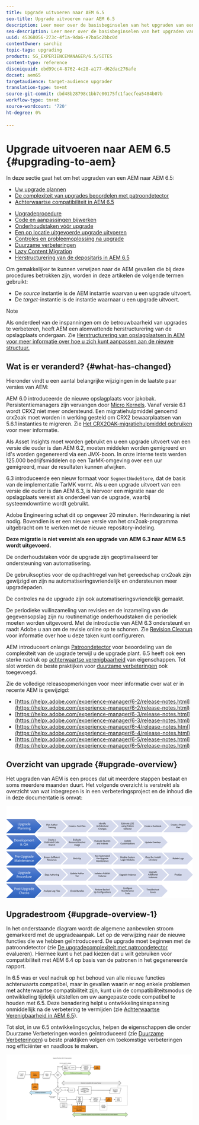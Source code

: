 ```yaml
---
title: Upgrade uitvoeren naar AEM 6.5
seo-title: Upgrade uitvoeren naar AEM 6.5
description: Leer meer over de basisbeginselen van het upgraden van een oudere AEM naar AEM 6.5.
seo-description: Leer meer over de basisbeginselen van het upgraden van een oudere AEM naar AEM 6.5.
uuid: 45368056-273c-4f1a-9da6-e7ba5c2bbc0d
contentOwner: sarchiz
topic-tags: upgrading
products: SG_EXPERIENCEMANAGER/6.5/SITES
content-type: reference
discoiquuid: ebd99cc4-8762-4c28-a177-d62dac276afe
docset: aem65
targetaudience: target-audience upgrader
translation-type: tm+mt
source-git-commit: cbd48b28798c1bb7c00175fc1faecfea5484b07b
workflow-type: tm+mt
source-wordcount: '720'
ht-degree: 0%

---
```



# Upgrade uitvoeren naar AEM 6.5 {#upgrading-to-aem}

In deze sectie gaat het om het upgraden van een AEM naar AEM 6.5:

* [Uw upgrade plannen](/help/sites-deploying/upgrade-planning.md)
* [De complexiteit van upgrades beoordelen met patroondetector](/help/sites-deploying/pattern-detector.md)
* [Achterwaartse compatibiliteit in AEM 6.5](/help/sites-deploying/backward-compatibility.md)

<!--* [Using Offline Reindexing To Reduce Downtime During an Upgrade](/help/sites-deploying/upgrade-offline-reindexing.md)-->
* [Upgradeprocedure](/help/sites-deploying/upgrade-procedure.md)
* [Code en aanpassingen bijwerken](/help/sites-deploying/upgrading-code-and-customizations.md)
* [Onderhoudstaken vóór upgrade](/help/sites-deploying/pre-upgrade-maintenance-tasks.md)
* [Een op locatie uitgevoerde upgrade uitvoeren](/help/sites-deploying/in-place-upgrade.md)
* [Controles en probleemoplossing na upgrade](/help/sites-deploying/post-upgrade-checks-and-troubleshooting.md)
* [Duurzame verbeteringen](/help/sites-deploying/sustainable-upgrades.md)
* [Lazy Content Migration](/help/sites-deploying/lazy-content-migration.md)
* [Herstructurering van de depositaris in AEM 6.5](/help/sites-deploying/repository-restructuring.md)

Om gemakkelijker te kunnen verwijzen naar de AEM gevallen die bij deze procedures betrokken zijn, worden in deze artikelen de volgende termen gebruikt:

* De *source* instantie is de AEM instantie waarvan u een upgrade uitvoert.
* De *target*-instantie is de instantie waarnaar u een upgrade uitvoert.

>[!NOTE]
>
>Als onderdeel van de inspanningen om de betrouwbaarheid van upgrades te verbeteren, heeft AEM een alomvattende herstructurering van de opslagplaats ondergaan. Zie [Herstructurering van opslagplaatsen in AEM voor meer informatie over hoe u zich kunt aanpassen aan de nieuwe structuur.](/help/sites-deploying/repository-restructuring.md)

## Wat is er veranderd? {#what-has-changed}

Hieronder vindt u een aantal belangrijke wijzigingen in de laatste paar versies van AEM:

AEM 6.0 introduceerde de nieuwe opslagplaats voor jakobak. Persistentiemanagers zijn vervangen door [Micro Kernels](/help/sites-deploying/platform.md#contentbody_title_4). Vanaf versie 6.1 wordt CRX2 niet meer ondersteund. Een migratiehulpmiddel genoemd crx2oak moet worden in werking gesteld om CRX2 bewaarplaatsen van 5.6.1 instanties te migreren. Zie [Het CRX2OAK-migratiehulpmiddel gebruiken](/help/sites-deploying/using-crx2oak.md) voor meer informatie.

Als Asset Insights moet worden gebruikt en u een upgrade uitvoert van een versie die ouder is dan AEM 6.2, moeten middelen worden gemigreerd en id&#39;s worden gegenereerd via een JMX-boon. In onze interne tests werden 125.000 bedrijfsmiddelen op een TarMK-omgeving over een uur gemigreerd, maar de resultaten kunnen afwijken.

6.3 introduceerde een nieuw formaat voor `SegmentNodeStore`, dat de basis van de implementatie TarMK vormt. Als u een upgrade uitvoert van een versie die ouder is dan AEM 6.3, is hiervoor een migratie naar de opslagplaats vereist als onderdeel van de upgrade, waarbij systeemdowntime wordt gebruikt.

Adobe Engineering schat dit op ongeveer 20 minuten. Herindexering is niet nodig. Bovendien is er een nieuwe versie van het crx2oak-programma uitgebracht om te werken met de nieuwe repository-indeling.

**Deze migratie is niet vereist als een upgrade van AEM 6.3 naar AEM 6.5 wordt uitgevoerd.**

De onderhoudstaken vóór de upgrade zijn geoptimaliseerd ter ondersteuning van automatisering.

De gebruiksopties voor de opdrachtregel van het gereedschap crx2oak zijn gewijzigd en zijn nu automatiseringsvriendelijk en ondersteunen meer upgradepaden.

De controles na de upgrade zijn ook automatiseringsvriendelijk gemaakt.

De periodieke vuilinzameling van revisies en de inzameling van de gegevensopslag zijn nu routinematige onderhoudstaken die periodiek moeten worden uitgevoerd. Met de introductie van AEM 6.3 ondersteunt en raadt Adobe u aan om de revisie online op te schonen. Zie [Revision Cleanup](/help/sites-deploying/revision-cleanup.md) voor informatie over hoe u deze taken kunt configureren.

AEM introduceert onlangs [Patroondetector](/help/sites-deploying/pattern-detector.md) voor beoordeling van de complexiteit van de upgrade terwijl u de upgrade plant. 6.5 heeft ook een sterke nadruk op [achterwaartse verenigbaarheid](/help/sites-deploying/backward-compatibility.md) van eigenschappen. Tot slot worden de beste praktijken voor [duurzame verbeteringen](/help/sites-deploying/sustainable-upgrades.md) ook toegevoegd.

Zie de volledige releaseopmerkingen voor meer informatie over wat er in recente AEM is gewijzigd:

* [https://helpx.adobe.com/experience-manager/6-2/release-notes.html](https://helpx.adobe.com/experience-manager/6-2/release-notes.html)
* [https://helpx.adobe.com/experience-manager/6-3/release-notes.html](https://helpx.adobe.com/experience-manager/6-3/release-notes.html)
* [https://helpx.adobe.com/experience-manager/6-4/release-notes.html](https://helpx.adobe.com/experience-manager/6-4/release-notes.html)
* [https://helpx.adobe.com/experience-manager/6-5/release-notes.html](https://helpx.adobe.com/experience-manager/6-5/release-notes.html)

## Overzicht van upgrade {#upgrade-overview}

Het upgraden van AEM is een proces dat uit meerdere stappen bestaat en soms meerdere maanden duurt. Het volgende overzicht is verstrekt als overzicht van wat inbegrepen is in een verbeteringsproject en de inhoud die in deze documentatie is omvat:

![screen_shot_2018-03-30at80708am](assets/screen_shot_2018-03-30at80708am.png)

## Upgradestroom {#upgrade-overview-1}

In het onderstaande diagram wordt de algemene aanbevolen stroom gemarkeerd met de upgradeaanpak. Let op de verwijzing naar de nieuwe functies die we hebben geïntroduceerd. De upgrade moet beginnen met de patroondetector (zie [De upgradecomplexiteit met patroondetector](/help/sites-deploying/pattern-detector.md) evalueren). Hiermee kunt u het pad kiezen dat u wilt gebruiken voor compatibiliteit met AEM 6.4 op basis van de patronen in het gegenereerde rapport.

In 6.5 was er veel nadruk op het behoud van alle nieuwe functies achterwaarts compatibel, maar in gevallen waarin er nog enkele problemen met achterwaartse compatibiliteit zijn, kunt u in de compatibiliteitsmodus de ontwikkeling tijdelijk uitstellen om uw aangepaste code compatibel te houden met 6.5. Deze benadering helpt u ontwikkelingsinspanning onmiddellijk na de verbetering te vermijden (zie [Achterwaartse Verenigbaarheid in AEM 6.5](/help/sites-deploying/backward-compatibility.md)).

Tot slot, in uw 6.5 ontwikkelingscyclus, helpen de eigenschappen die onder Duurzame Verbeteringen worden geïntroduceerd (zie [Duurzame Verbeteringen](/help/sites-deploying/sustainable-upgrades.md)) u beste praktijken volgen om toekomstige verbeteringen nog efficiënter en naadloos te maken.

![6_4_upgrade_overviewflow-newpage3](assets/6_4_upgrade_overviewflowchart-newpage3.png)


